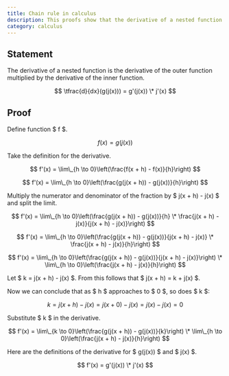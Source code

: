 ```yaml
---
title: Chain rule in calculus
description: This proofs show that the derivative of a nested function is the derivative of the outer function multiplied by the derivative of the inner function.
category: calculus
---
```


## Statement

The derivative of a nested function is the derivative of the outer function multiplied by the derivative of the inner function.

$$ \tfrac{d}{dx}(g(j(x))) = g'(j(x)) \* j'(x) $$

## Proof

Define function $ f $.

$$ f(x) = g(j(x)) $$

Take the definition for the derivative.

$$ f'(x) = \lim\_{h \to 0}\left(\frac{f(x + h) - f(x)}{h}\right) $$

$$ f'(x) = \lim\_{h \to 0}\left(\frac{g(j(x + h)) - g(j(x))}{h}\right) $$

Multiply the numerator and denominator of the fraction by $ j(x + h) - j(x) $ and split the limit.

$$ f'(x) = \lim\_{h \to 0}\left(\frac{g(j(x + h)) - g(j(x))}{h} \* \frac{j(x + h) - j(x)}{j(x + h) - j(x)}\right) $$

$$ f'(x) = \lim\_{h \to 0}\left(\frac{g(j(x + h)) - g(j(x))}{j(x + h) - j(x)} \* \frac{j(x + h) - j(x)}{h}\right) $$

$$ f'(x) = \lim\_{h \to 0}\left(\frac{g(j(x + h)) - g(j(x))}{j(x + h) - j(x)}\right) \* \lim\_{h \to 0}\left(\frac{j(x + h) - j(x)}{h}\right) $$

Let $ k = j(x + h) - j(x) $. From this follows that $ j(x + h) = k + j(x) $.

Now we can conclude that as $ h $ approaches to $ 0 $, so does $ k $:

$$ k = j(x + h) - j(x) = j(x + 0) - j(x) = j(x) - j(x) = 0 $$

Substitute $ k $ in the derivative.

$$ f'(x) = \lim\_{k \to 0}\left(\frac{g(j(x + h)) - g(j(x))}{k}\right) \* \lim\_{h \to 0}\left(\frac{j(x + h) - j(x)}{h}\right) $$

Here are the definitions of the derivative for $ g(j(x)) $ and $ j(x) $.

$$ f'(x) = g'(j(x)) \* j'(x) $$

